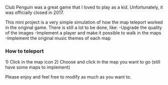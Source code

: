 Club Penguin was a great game that I loved to play as a kid. Unfortunately, it was officially closed in 2017. 

This mini project is a very simple simulation of how the map teleport worked in the original game. 
There is still a lot to be done, like:
-Upgrade the quality of the images
-Implement a player and make it possible to walk in the maps
-Implement the original music themes of each map

<h3>How to teleport</h3>
1) Click in the map icon
2) Choose and click in the map you want to go (still have some maps to implement)

Please enjoy and feel free to modify as much as you want to.
